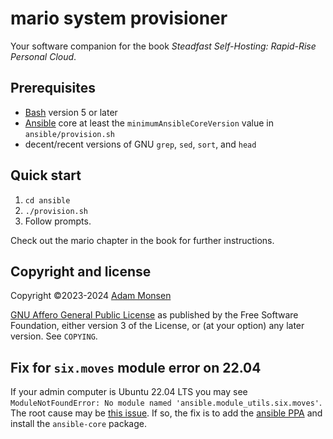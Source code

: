 # mario system provisioner

Your software companion for the book _Steadfast Self-Hosting: Rapid-Rise Personal Cloud_.

## Prerequisites

* [Bash](https://www.gnu.org/software/bash/) version 5 or later
* [Ansible](https://www.ansible.com/) core at least the `minimumAnsibleCoreVersion` value in `ansible/provision.sh`
* decent/recent versions of GNU `grep`, `sed`, `sort`, and `head`

## Quick start

1. `cd ansible`
1. `./provision.sh`
1. Follow prompts.

Check out the mario chapter in the book for further instructions.

## Copyright and license

Copyright ©2023-2024 [Adam Monsen](https://adammonsen.com)

[GNU Affero General Public License](https://www.gnu.org/licenses/agpl-3.0.html) as published by the Free Software Foundation, either version 3 of the License, or (at your option) any later version. See `COPYING`.

## Fix for `six.moves` module error on 22.04

If your admin computer is Ubuntu 22.04 LTS you may see `ModuleNotFoundError: No module named 'ansible.module_utils.six.moves'`. The root cause may be [this issue](https://github.com/ansible/ansible/issues/81946). If so, the fix is to add the [ansible PPA](https://launchpad.net/~ansible/+archive/ubuntu/ansible) and install the `ansible-core` package.
